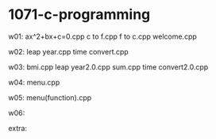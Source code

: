 # 1071-c-programming

w01:
    ax^2+bx+c=0.cpp
    c to f.cpp
    f to c.cpp
    welcome.cpp

w02:
    leap year.cpp
    time convert.cpp

w03:
    bmi.cpp
    leap year2.0.cpp
    sum.cpp
    time convert2.0.cpp
    
w04:
    menu.cpp

w05:
    menu(function).cpp
    
w06:


extra:
